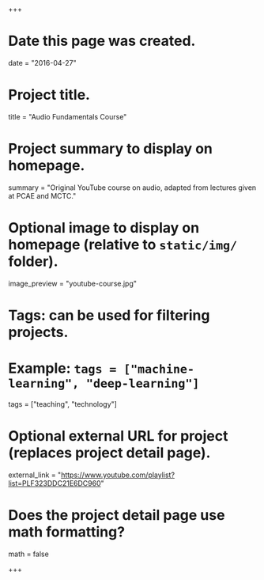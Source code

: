 +++
# Date this page was created.
date = "2016-04-27"

# Project title.
title = "Audio Fundamentals Course"

# Project summary to display on homepage.
summary = "Original YouTube course on audio, adapted from lectures given at PCAE and MCTC."

# Optional image to display on homepage (relative to `static/img/` folder).
image_preview = "youtube-course.jpg"

# Tags: can be used for filtering projects.
# Example: `tags = ["machine-learning", "deep-learning"]`
tags = ["teaching", "technology"]

# Optional external URL for project (replaces project detail page).
external_link = "https://www.youtube.com/playlist?list=PLF323DDC21E6DC960"

# Does the project detail page use math formatting?
math = false

+++

